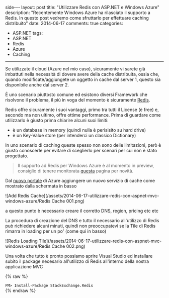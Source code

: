 side---
layout: post
title: "Utilizzare Redis con ASP.NET e Windows Azure"
description: "Recentemente Windows Azure ha rilasciato il supporto a Redis. In questo post vedremo come sfruttarlo per effettuare caching distribuito"
date: 2014-06-17
comments: true
categories:
- ASP.NET
tags:
- ASP.NET
- Redis
- Azure
- Caching
---

Se utilizzate il cloud (Azure nel mio caso), sicuramente vi sarete già imbattuti nella necessità di dovere avere della cache distribuita, ossia che, quando modificate/aggiungete un oggetto in cache dal server 1, questo sia disponibile anche dal server 2.

È uno scenario piuttosto comune ed esistono diversi Framework che risolvono il problema, il più in voga del momento è sicuramente [Redis](http://redis.io/).

Redis offre sicuramente i suoi vantaggi, primo tra tutti il License (è free) e, secondo ma non ultimo, offre ottime performance.
Prima di guardare come utilizzarlo è giusto prima chiarire alcuni suoi limiti:

- è un database in memory (quindi nulla è perisisito su hard drive)
- è un Key-Value store (per intenderci un classico Dictionary)

In uno scenario di caching queste spesso non sono delle limitazioni, però è giusto conoscerle per evitare di sceglierlo per scenari per cui non è stato progettato.

>Il supporto ad Redis per Windows Azure è al momento in preview, consiglio di tenere monitorata [questa](http://azure.microsoft.com/en-us/documentation/services/cache/) pagina per novità.

Dal [nuovo portale](https://portal.azure.com) di Azure aggiungere un nuovo servizio di cache come mostrato dalla schermata in basso

![Add Redis Cache](/assets/2014-06-17-utilizzare-redis-con-aspnet-mvc-windows-azure/Redis Cache 001.png)

a questo punto è necessario creare il corretto DNS, region, pricing etc etc

La procedura di creazione del DNS e tutto il necessario all'utilizzo di Redis può richiedere alcuni minuti, quindi non preoccupatevi se la Tile di Redis rimarra in loading per un po' (come qui in basso)

![Redis Loading Tile](/assets/2014-06-17-utilizzare-redis-con-aspnet-mvc-windows-azure/Redis Cache 002.png)

Una volta che tutto è pronto possiamo aprire Visual Studio ed installare subito il package necesario all'utilizzo di Redis all'interno della nostra applicazione MVC

{% raw %}
<div class="nuget-badge">
    <code>PM&gt; Install-Package StackExchange.Redis</code>
</div>
{% endraw %}








